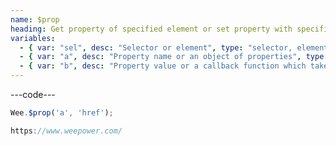 ```yaml
---
name: $prop
heading: Get property of specified element or set property with specified value
variables:
  - { var: "sel", desc: "Selector or element", type: "selector, element", req: true }
  - { var: "a", desc: "Property name or an object of properties", type: "string, object", req: true }
  - { var: "b", desc: "Property value or a callback function which takes the element, index, and existing property", type: "string, callback" }
---
```


---code---

```javascript
Wee.$prop('a', 'href');
```

```javascript
https://www.weepower.com/
```